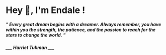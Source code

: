 <h1 title="head"> Hey 👋, I'm Endale !</h1>

**<h5><i>" Every great dream begins with a dreamer. Always remember, you have within you the strength, the patience, and the passion to reach for the stars to change the world. "</i></h5>**

*<b>___ Harriet Tubman ___</b>*
